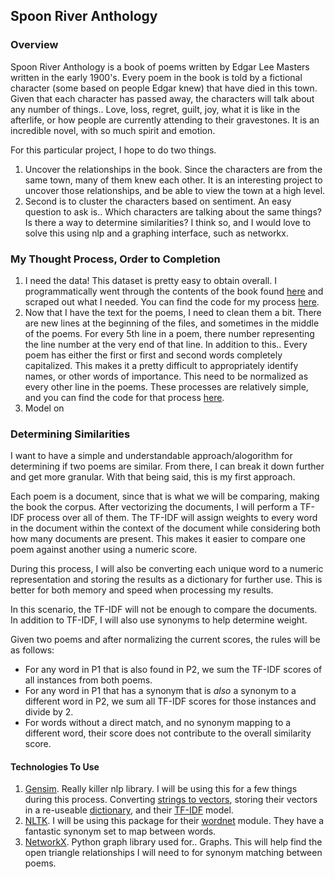 ## Spoon River Anthology

### Overview
Spoon River Anthology is a book of poems written by Edgar Lee Masters written in the early 1900's.
Every poem in the book is told by a fictional character (some based on people Edgar knew) that have died in this town.
Given that each character has passed away, the characters will talk about any number of things..
Love, loss, regret, guilt, joy, what it is like in the afterlife, or how people are currently attending to their gravestones.
It is an incredible novel, with so much spirit and emotion.

For this particular project, I hope to do two things.
1. Uncover the relationships in the book.
Since the characters are from the same town, many of them knew each other.
It is an interesting project to uncover those relationships, and be able to view the town at a high level.
2. Second is to cluster the characters based on sentiment.
An easy question to ask is..
Which characters are talking about the same things?
Is there a way to determine similarities?
I think so, and I would love to solve this using nlp and a graphing interface, such as networkx.

### My Thought Process, Order to Completion
1. I need the data!
This dataset is pretty easy to obtain overall.
I programmatically went through the contents of the book found [here](https://www.bartleby.com/84/index1.html) and scraped out what I needed.
You can find the code for my process [here](./notebooks/scraping_data/Scrape_Poems.ipynb).
2. Now that I have the text for the poems, I need to clean them a bit.
There are new lines at the beginning of the files, and sometimes in the middle of the poems.
For every 5th line in a poem, there number representing the line number at the very end of that line.
In addition to this..
Every poem has either the first or first and second words completely capitalized.
This makes it a pretty difficult to appropriately identify names, or other words of importance.
This need to be normalized as every other line in the poems.
These processes are relatively simple, and you can find the code for that process [here](./notebooks/scraping_data/Clean_Scraped_Poems.ipynb).
3. Model on

### Determining Similarities

I want to have a simple and understandable approach/alogorithm for determining if two poems are similar.
From there, I can break it down further and get more granular.
With that being said, this is my first approach.

Each poem is a document, since that is what we will be comparing, making the book the corpus.
After vectorizing the documents, I will perform a TF-IDF process over all of them.
The TF-IDF will assign weights to every word in the document within the context of the document while considering both how many documents are present.
This makes it easier to compare one poem against another using a numeric score.

During this process, I will also be converting each unique word to a numeric representation and storing the results as a dictionary for further use.
This is better for both memory and speed when processing my results.

In this scenario, the TF-IDF will not be enough to compare the documents.
In addition to TF-IDF, I will also use synonyms to help determine weight.

Given two poems and after normalizing the current scores, the rules will be as follows:
* For any word in P1 that is also found in P2, we sum the TF-IDF scores of all instances from both poems.
* For any word in P1 that has a synonym that is _also_ a synonym to a different word in P2, we sum all TF-IDF scores for those instances and divide by 2.
* For words without a direct match, and no synonym mapping to a different word, their score does not contribute to the overall similarity score.

#### Technologies To Use
1. [Gensim](https://radimrehurek.com/gensim/).
Really killer nlp library.
I will be using this for a few things during this process.
Converting [strings to vectors](https://radimrehurek.com/gensim/tut1.html#from-strings-to-vectors),
storing their vectors in a re-useable [dictionary](https://radimrehurek.com/gensim/corpora/dictionary.html),
and their [TF-IDF](https://radimrehurek.com/gensim/models/tfidfmodel.html) model.
2. [NLTK](https://www.nltk.org/).
I will be using this package for their [wordnet](http://www.nltk.org/howto/wordnet.html) module.
They have a fantastic synonym set to map between words.
3. [NetworkX](https://networkx.github.io/).
Python graph library used for..
Graphs.
This will help find the open triangle relationships I will need to for synonym matching between poems.

